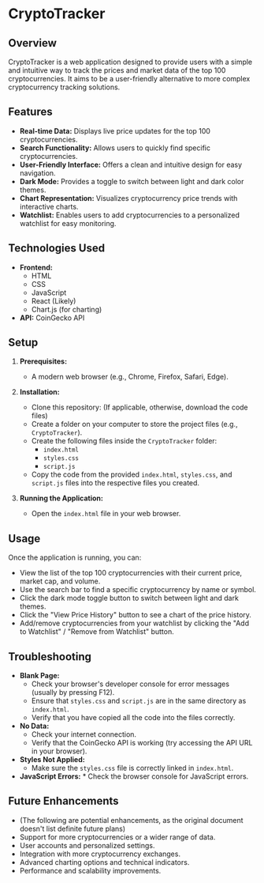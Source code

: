 # CryptoTracker

## Overview

CryptoTracker is a web application designed to provide users with a simple and intuitive way to track the prices and market data of the top 100 cryptocurrencies.  It aims to be a user-friendly alternative to more complex cryptocurrency tracking solutions.

## Features

* **Real-time Data:** Displays live price updates for the top 100 cryptocurrencies.
* **Search Functionality:** Allows users to quickly find specific cryptocurrencies.
* **User-Friendly Interface:** Offers a clean and intuitive design for easy navigation.
* **Dark Mode:** Provides a toggle to switch between light and dark color themes.
* **Chart Representation:** Visualizes cryptocurrency price trends with interactive charts.
* **Watchlist:** Enables users to add cryptocurrencies to a personalized watchlist for easy monitoring.

## Technologies Used

* **Frontend:**
    * HTML
    * CSS
    * JavaScript
    * React (Likely)
    * Chart.js (for charting)
* **API:** CoinGecko API

## Setup

1.  **Prerequisites:**
    * A modern web browser (e.g., Chrome, Firefox, Safari, Edge).

2.  **Installation:**
    * Clone this repository:  (If applicable, otherwise, download the code files)
    * Create a folder on your computer to store the project files (e.g., `CryptoTracker`).
    * Create the following files inside the `CryptoTracker` folder:
        * `index.html`
        * `styles.css`
        * `script.js`
    * Copy the code from the provided `index.html`, `styles.css`, and `script.js` files into the respective files you created.

3.  **Running the Application:**
    * Open the `index.html` file in your web browser.

## Usage

Once the application is running, you can:

* View the list of the top 100 cryptocurrencies with their current price, market cap, and volume.
* Use the search bar to find a specific cryptocurrency by name or symbol.
* Click the dark mode toggle button to switch between light and dark themes.
* Click the "View Price History" button to see a chart of the price history.
* Add/remove cryptocurrencies from your watchlist by clicking the "Add to Watchlist" / "Remove from Watchlist" button.

## Troubleshooting

* **Blank Page:**
    * Check your browser's developer console for error messages (usually by pressing F12).
    * Ensure that `styles.css` and `script.js` are in the same directory as `index.html`.
    * Verify that you have copied all the code into the files correctly.
* **No Data:**
    * Check your internet connection.
    * Verify that the CoinGecko API is working (try accessing the API URL in your browser).
* **Styles Not Applied:**
    * Make sure the `styles.css` file is correctly linked in `index.html`.
* **JavaScript Errors:**
        * Check the browser console for JavaScript errors.

## Future Enhancements

* (The following are potential enhancements, as the original document doesn't list definite future plans)
* Support for more cryptocurrencies or a wider range of data.
* User accounts and personalized settings.
* Integration with more cryptocurrency exchanges.
* Advanced charting options and technical indicators.
* Performance and scalability improvements.
